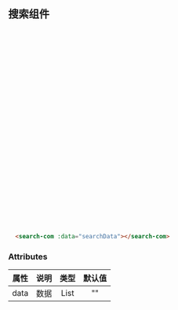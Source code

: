 ## 搜索组件
<searchIndex></searchIndex>

<div class=search-wrapper></div>

```html
  <search-com :data="searchData"></search-com>
```

### Attributes
|  属性  |  说明   | 类型  | 默认值 |
|:--:|:-----:| :----:| :----:|
| data |  数据 | List |  ""  |

<style>
.search-wrapper{
height:400px;
}
</style>